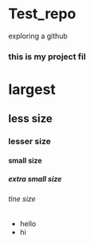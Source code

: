 # Test_repo
exploring a github
### this is my project fil
# largest
## less size
### lesser size 
#### small size
##### extra small size
###### tine size

* hello
* hi 
